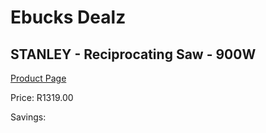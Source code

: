
# Ebucks Dealz
## STANLEY - Reciprocating Saw - 900W
[Product Page](https://www.ebucks.com/web/shop/productSelected.do?prodId=1070058723&catId=1235224419)

Price: R1319.00

Savings: 


	